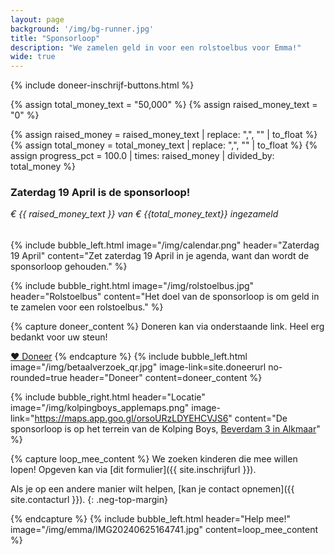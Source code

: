 ```yaml
---
layout: page
background: '/img/bg-runner.jpg'
title: "Sponsorloop"
description: "We zamelen geld in voor een rolstoelbus voor Emma!"
wide: true
---
```


<div class="col-lg-11 mx-auto">
{% include doneer-inschrijf-buttons.html %}
</div>

<!-- Type the raised and total amount of money here -->
{% assign total_money_text = "50,000" %}
{% assign raised_money_text = "0" %}
<!-- This calculates the percentage, which is used for the progress bar -->
{% assign raised_money = raised_money_text | replace: ",", "" | to_float %}
{% assign total_money = total_money_text | replace: ",", "" | to_float %}
{% assign progress_pct = 100.0 | times: raised_money | divided_by: total_money %}

<div class="progress-bg col-lg-11 mx-auto">
    <h3 id="countdown">Zaterdag 19 April is de sponsorloop! </h3>
    <div class="progress">
        <div class="progress-bar active" role="progressbar" aria-valuemin="0" aria-valuemax="100" style="width: {{ progress_pct }}%;" aria-valuenow="{{ progress_pct }}">
        </div>
    </div>
    <h6 style="margin-top: 10px;">€ {{ raised_money_text }} van € {{total_money_text}} ingezameld</h6>
</div>

{% include bubble_left.html image="/img/calendar.png" header="Zaterdag 19 April"
content="Zet zaterdag 19 April in je agenda, want dan wordt de sponsorloop gehouden." %}

{% include bubble_right.html image="/img/rolstoelbus.jpg" header="Rolstoelbus"
content="Het doel van de sponsorloop is om geld in te zamelen voor een rolstoelbus." %}


{% capture doneer_content %}
Doneren kan via onderstaande link. Heel erg bedankt voor uw steun!

<a class="btn-xl btn-danger col-5" href="{{ site.doneerurl }}">&#10084;&#65038; Doneer</a>
{% endcapture %}
{% include bubble_left.html image="/img/betaalverzoek_qr.jpg" image-link=site.doneerurl no-rounded=true header="Doneer"
content=doneer_content %}

{% include bubble_right.html header="Locatie"
image="/img/kolpingboys_applemaps.png" image-link="https://maps.app.goo.gl/orsoURzLDYEHCVJS6"
content="De sponsorloop is op het terrein van de Kolping Boys, [Beverdam 3 in Alkmaar](https://maps.app.goo.gl/orsoURzLDYEHCVJS6)" %}


{% capture loop_mee_content %}
We zoeken kinderen die mee willen lopen! Opgeven kan via [dit formulier]({{ site.inschrijfurl }}).

Als je op een andere manier wilt helpen, [kan je contact opnemen]({{ site.contacturl }}).
{: .neg-top-margin}

{% endcapture %}
{% include bubble_left.html header="Help mee!" image="/img/emma/IMG20240625164741.jpg"
content=loop_mee_content %}
